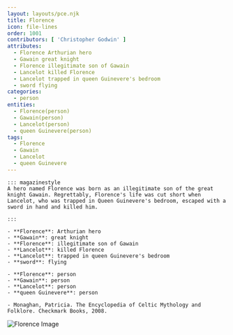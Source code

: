 ```yaml
---
layout: layouts/pce.njk
title: Florence
icon: file-lines
order: 1001
contributors: [ 'Christopher Godwin' ]
attributes:
  - Florence Arthurian hero
  - Gawain great knight
  - Florence illegitimate son of Gawain
  - Lancelot killed Florence
  - Lancelot trapped in queen Guinevere's bedroom
  - sword flying
categories:
  - person
entities:
  - Florence(person)
  - Gawain(person)
  - Lancelot(person)
  - queen Guinevere(person)
tags:
  - Florence
  - Gawain
  - Lancelot
  - queen Guinevere
---
```

``` tab [group1:Info]
::: magazinestyle
A hero named Florence was born as an illegitimate son of the great knight Gawain. Regrettably, Florence's life was cut short when Lancelot, who was trapped in Queen Guinevere's bedroom, escaped with a sword in hand and killed him.

:::
```
``` tab [group1:Attributes]
- **Florence**: Arthurian hero
- **Gawain**: great knight
- **Florence**: illegitimate son of Gawain
- **Lancelot**: killed Florence
- **Lancelot**: trapped in queen Guinevere's bedroom
- **sword**: flying
```
``` tab [group1:Entities]
- **Florence**: person
- **Gawain**: person
- **Lancelot**: person
- **queen Guinevere**: person
```
``` tab [group1:Sources]
- Monaghan, Patricia. The Encyclopedia of Celtic Mythology and Folklore. Checkmark Books, 2008.
```
![Florence Image](https://upload.wikimedia.org/wikipedia/commons/thumb/6/63/Collage_Firenze.jpg/1200px-Collage_Firenze.jpg)
